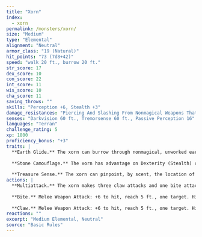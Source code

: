 ```yaml
---
title: "Xorn"
index:
  - xorn
permalink: /monsters/xorn/
size: "Medium"
type: "Elemental"
alignment: "Neutral"
armor_class: "19 (Natural)"
hit_points: "73 (7d8+42)"
speed: "walk 20 ft., burrow 20 ft."
str_score: 17
dex_score: 10
con_score: 22
int_score: 11
wis_score: 10
cha_score: 11
saving_throws: ""
skills: "Perception +6, Stealth +3"
damage_resistances: "Piercing And Slashing From Nonmagical Weapons That Aren'T Adamantine"
senses: "Darkvision 60 ft., Tremorsense 60 ft., Passive Perception 16"
languages: "Terran"
challenge_rating: 5
xp: 1800
proficiency_bonus: "+3"
traits: |
  **Earth Glide.** The xorn can burrow through nonmagical, unworked earth and stone. While doing so, the xorn doesn't disturb the material it moves through.
  
  **Stone Camouflage.** The xorn has advantage on Dexterity (Stealth) checks made to hide in rocky terrain.
  
  **Treasure Sense.** The xorn can pinpoint, by scent, the location of precious metals and stones, such as coins and gems, within 60 ft. of it.
actions: |
  **Multiattack.** The xorn makes three claw attacks and one bite attack.
  
  **Bite.** Melee Weapon Attack: +6 to hit, reach 5 ft., one target. Hit: 13 (3d6 + 3) piercing damage.
  
  **Claw.** Melee Weapon Attack: +6 to hit, reach 5 ft., one target. Hit: 6 (1d6 + 3) slashing damage.
reactions: ""
excerpt: "Medium Elemental, Neutral"
source: "Basic Rules"
---
```

